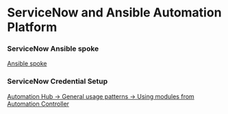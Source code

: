 # ServiceNow and Ansible Automation Platform

### ServiceNow Ansible spoke
[Ansible spoke](https://docs.servicenow.com/bundle/quebec-servicenow-platform/page/administer/integrationhub-store-spokes/concept/ansible-spoke.html "Ansible spoke")

### ServiceNow Credential Setup
[ Automation Hub -> General usage patterns -> Using modules from Automation Controller](https://console.redhat.com/ansible/automation-hub/repo/published/servicenow/itsm/docs/general_usage_patterns "Using modules from Automation Controller")  